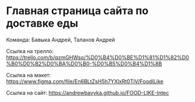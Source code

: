 # Главная страница сайта по доставке еды

Команда: Бавыка Андрей, Таланов Андрей

Ссылка на трелло: https://trello.com/b/qzmGHWso/%D0%B4%D0%BE%D1%81%D1%82%D0%B0%D0%B2%D0%BA%D0%B0-%D0%B5%D0%B4%D1%8B

Ссылка на макет: https://www.figma.com/file/En6BLtZsH5h7YXlxRt0TiV/FoodILike

Ссылка на сайт: https://andrewbavyka.github.io/FOOD-LIKE-Intec
